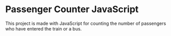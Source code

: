 # Passenger Counter JavaScript
This project is made with JavaScript for counting the number of passengers who have entered the train or a bus.
